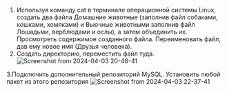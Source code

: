 1. Используя команду cat в терминале операционной системы Linux, создать
два файла Домашние животные (заполнив файл собаками, кошками,
хомяками) и Вьючные животными заполнив файл Лошадьми, верблюдами и
ослы), а затем объединить их. Просмотреть содержимое созданного файла.
Переименовать файл, дав ему новое имя (Друзья человека).
2. Создать директорию, переместить файл туда.
![Screenshot from 2024-04-03 20-46-41](https://github.com/kmss13/HomeWorkFinal/assets/94681910/80e1c094-3416-473f-a965-245aebb737fe)


3.Подключить дополнительный репозиторий MySQL. Установить любой пакет
из этого репозитория
![Screenshot from 2024-04-03 22-37-41](https://github.com/kmss13/HomeWorkFinal/assets/94681910/4d3594e2-a6df-4cb2-963b-f891aa353e36)


